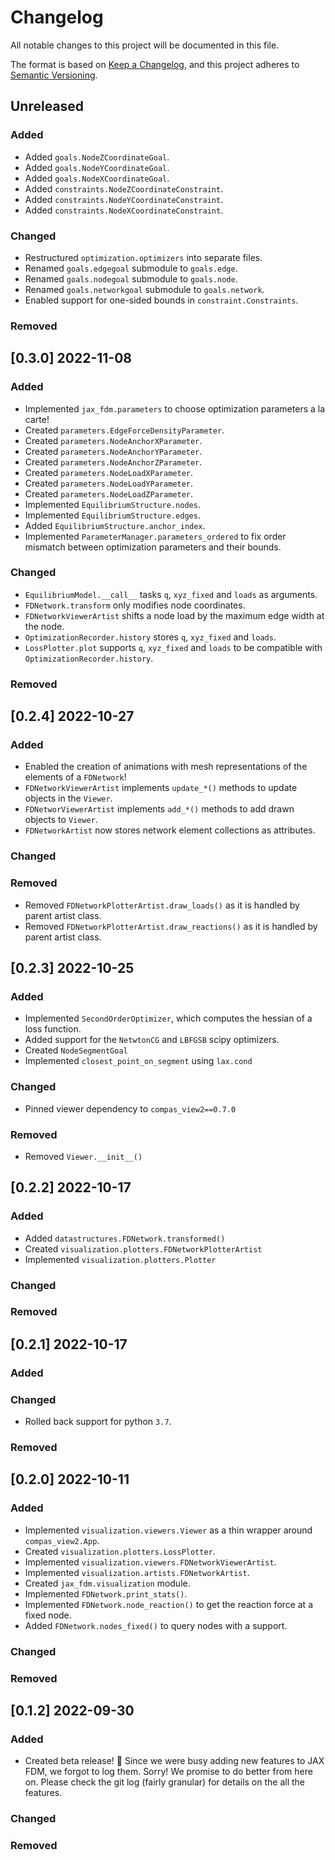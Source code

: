 # Changelog

All notable changes to this project will be documented in this file.

The format is based on [Keep a Changelog](https://keepachangelog.com/en/1.0.0/),
and this project adheres to [Semantic Versioning](https://semver.org/spec/v2.0.0.html).

## Unreleased

### Added

- Added `goals.NodeZCoordinateGoal`.
- Added `goals.NodeYCoordinateGoal`.
- Added `goals.NodeXCoordinateGoal`.
- Added `constraints.NodeZCoordinateConstraint`.
- Added `constraints.NodeYCoordinateConstraint`.
- Added `constraints.NodeXCoordinateConstraint`.

### Changed

- Restructured `optimization.optimizers` into separate files.
- Renamed `goals.edgegoal` submodule to `goals.edge`.
- Renamed `goals.nodegoal` submodule to `goals.node`.
- Renamed `goals.networkgoal` submodule to `goals.network`.
- Enabled support for one-sided bounds in `constraint.Constraints`.

### Removed


## [0.3.0] 2022-11-08

### Added
- Implemented `jax_fdm.parameters` to choose optimization parameters a la carte!
- Created `parameters.EdgeForceDensityParameter`.
- Created `parameters.NodeAnchorXParameter`.
- Created `parameters.NodeAnchorYParameter`.
- Created `parameters.NodeAnchorZParameter`.
- Created `parameters.NodeLoadXParameter`.
- Created `parameters.NodeLoadYParameter`.
- Created `parameters.NodeLoadZParameter`.
- Implemented `EquilibriumStructure.nodes`.
- Implemented `EquilibriumStructure.edges`.
- Added `EquilibriumStructure.anchor_index`.
- Implemented `ParameterManager.parameters_ordered` to fix order mismatch between optimization parameters and their bounds.

### Changed

- `EquilibriumModel.__call__` tasks `q`, `xyz_fixed` and `loads` as arguments.
- `FDNetwork.transform` only modifies node coordinates.
- `FDNetworkViewerArtist` shifts a node load by the maximum edge width at the node.
- `OptimizationRecorder.history` stores `q`, `xyz_fixed` and `loads`. 
- `LossPlotter.plot` supports `q`, `xyz_fixed` and `loads` to be compatible with `OptimizationRecorder.history`.

### Removed


## [0.2.4] 2022-10-27

### Added

- Enabled the creation of animations with mesh representations of the elements of a `FDNetwork`!
- `FDNetworkViewerArtist` implements `update_*()` methods to update objects in the `Viewer`.
- `FDNetworViewerArtist` implements `add_*()` methods to add drawn objects to `Viewer`.
- `FDNetworkArtist` now stores network element collections as attributes.

### Changed


### Removed

- Removed `FDNetworkPlotterArtist.draw_loads()` as it is handled by parent artist class.
- Removed `FDNetworkPlotterArtist.draw_reactions()` as it is handled by parent artist class.

## [0.2.3] 2022-10-25

### Added

- Implemented `SecondOrderOptimizer`, which computes the hessian of a loss function.
- Added support for the `NetwtonCG` and `LBFGSB` scipy optimizers.
- Created `NodeSegmentGoal`
- Implemented `closest_point_on_segment` using `lax.cond`

### Changed

- Pinned viewer dependency to `compas_view2==0.7.0`

### Removed

- Removed `Viewer.__init__()`

## [0.2.2] 2022-10-17

### Added

- Added `datastructures.FDNetwork.transformed()` 
- Created `visualization.plotters.FDNetworkPlotterArtist`
- Implemented `visualization.plotters.Plotter`

### Changed

### Removed


## [0.2.1] 2022-10-17

### Added

### Changed

- Rolled back support for python `3.7`.

### Removed


## [0.2.0] 2022-10-11

### Added

- Implemented `visualization.viewers.Viewer` as a thin wrapper around `compas_view2.App`.
- Created `visualization.plotters.LossPlotter`.
- Implemented `visualization.viewers.FDNetworkViewerArtist`.
- Implemented `visualization.artists.FDNetworkArtist`.
- Created `jax_fdm.visualization` module.
- Implemented `FDNetwork.print_stats()`.
- Implemented `FDNetwork.node_reaction()` to get the reaction force at a fixed node.
- Added `FDNetwork.nodes_fixed()` to query nodes with a support.

### Changed

### Removed


## [0.1.2] 2022-09-30

### Added

- Created beta release! 🎉 Since we were busy adding new features to JAX FDM, we forgot to log them. Sorry! We promise to do better from here on. Please check the git log (fairly granular) for details on the all the features.

### Changed

### Removed

